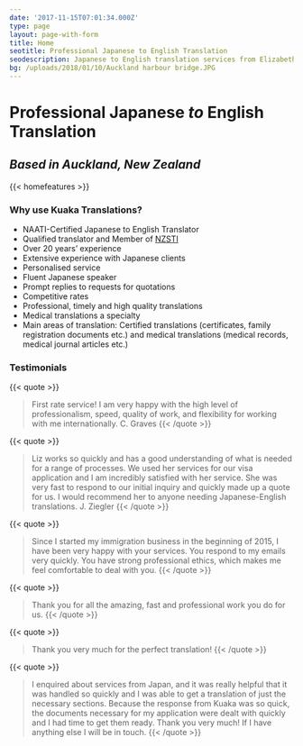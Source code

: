 ```yaml
---
date: '2017-11-15T07:01:34.000Z'
type: page
layout: page-with-form
title: Home
seotitle: Professional Japanese to English Translation
seodescription: Japanese to English translation services from Elizabeth Sekizaki.
bg: /uploads/2018/01/10/Auckland harbour bridge.JPG
---
```


# Professional Japanese *to* English Translation

## *Based in Auckland, New Zealand*

{{< homefeatures >}}

### Why use Kuaka Translations?

* NAATI-Certified Japanese to English Translator
* Qualified translator and Member of [NZSTI](https://www.nzsti.org/)
* Over 20 years’ experience
* Extensive experience with Japanese clients
* Personalised service
* Fluent Japanese speaker
* Prompt replies to requests for quotations
* Competitive rates
* Professional, timely and high quality translations
* Medical translations a specialty
* Main areas of translation: Certified translations (certificates, family registration documents etc.) and medical translations (medical records, medical journal articles etc.)

### Testimonials

{{< quote >}}
> First rate service! I am very happy with the high level of professionalism, speed, quality of work, and flexibility for working with me internationally. C. Graves
{{< /quote >}}

{{< quote >}}
> Liz works so quickly and has a good understanding of what is needed for a range of processes. We used her services for our visa application and I am incredibly satisfied with her service. She was very fast to respond to our initial inquiry and quickly made up a quote for us. I would recommend her to anyone needing Japanese-English translations. J. Ziegler
{{< /quote >}}

{{< quote >}}
> Since I started my immigration business in the beginning of 2015, I have been very happy with your services. You respond to my emails very quickly. You have strong professional ethics, which makes me feel comfortable to deal with you.
{{< /quote >}}

{{< quote >}}
> Thank you for all the amazing, fast and professional work you do for us.
{{< /quote >}}

{{< quote >}}
> Thank you very much for the perfect translation!
{{< /quote >}}

{{< quote >}}
> I enquired about services from Japan, and it was really helpful that it was handled so quickly and I was able to get a translation of just the necessary sections. Because the response from Kuaka was so quick, the documents necessary for my application were dealt with quickly and I had time to get them ready. Thank you very much! If I have anything else I will be in touch.
{{< /quote >}}
